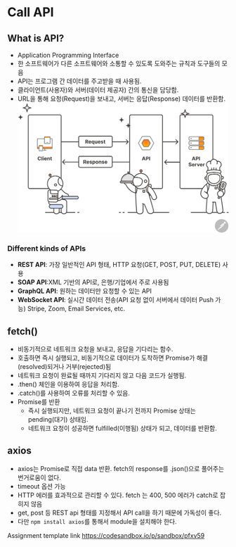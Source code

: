 # Call API

## What is API?
- Application Programming Interface
- 한 소프트웨어가 다른 소프트웨어와 소통할 수 있도록 도와주는 규칙과 도구들의 모음
- API는 프로그램 간 데이터를 주고받을 때 사용됨.
- 클라이언트(사용자)와 서버(데이터 제공자) 간의 통신을 담당함.
- URL을 통해 요청(Request)을 보내고, 서버는 응답(Response) 데이터를 반환함.
![diagram-what-is-an-api.svg](diagram-what-is-an-api.svg)

### Different kinds of APIs
- **REST API**: 가장 일반적인 API 형태, HTTP 요청(GET, POST, PUT, DELETE) 사용
- **SOAP API**:XML 기반의 API로, 은행/기업에서 주로 사용됨
- **GraphQL API**: 원하는 데이터만 요청할 수 있는 API
- **WebSocket API**: 실시간 데이터 전송(API 요청 없이 서버에서 데이터 Push 가능) Stripe, Zoom, Email Services, etc.

## fetch()
- 비동기적으로 네트워크 요청을 보내고, 응답을 기다리는 함수.
- 호출하면 즉시 실행되고, 비동기적으로 데이터가 도착하면 Promise가 해결(resolved)되거나 거부(rejected)됨
- 네트워크 요청이 완료될 때까지 기다리지 않고 다음 코드가 실행됨.
- .then() 체인을 이용하여 응답을 처리함.
- .catch()를 사용하여 오류를 처리할 수 있음.
- Promise를 반환 
  - 즉시 실행되지만, 네트워크 요청이 끝나기 전까지 Promise 상태는 pending(대기) 상태임. 
  - 네트워크 요청이 성공하면 fulfilled(이행됨) 상태가 되고, 데이터를 반환함.

## axios
- axios는 Promise로 직접 data 반환. fetch의 response를 .json()으로 풀어주는 번거로움이 없다.
- timeout 옵션 가능
- HTTP 에러를 효과적으로 관리할 수 있다. fetch 는 400, 500 에러가 catch로 잡히지 않음
- get, post 등 REST api 형태를 지정해서 API call을 하기 때문에 가독성이 좋다.
- 다만 `npm install axios`를 통해서 module을 설치해야 한다.

Assignment template link
https://codesandbox.io/p/sandbox/pfxv59